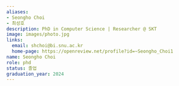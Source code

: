 ```yaml
---
aliases:
- Seongho Choi
- 최성호
description: PhD in Computer Science | Researcher @ SKT
image: images/photo.jpg
links:
  email: shchoi@bi.snu.ac.kr
  home-page: https://openreview.net/profile?id=~Seongho_Choi1
name: Seongho Choi
role: phd
status: 졸업
graduation_year: 2024
---
```

